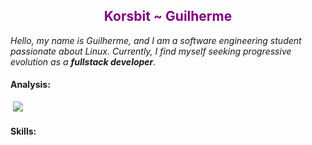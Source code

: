 <h2 align="center" style="color: purple">Korsbit ~ Guilherme</h2>

<p><em>Hello, my name is </trong>Guilherme</strong>, and I am a software engineering student passionate about Linux. Currently, I find myself seeking progressive evolution as a <strong>fullstack developer</strong>.</em></p>


<!-- <div>
	![Korsbits github stats](https://github-readme-stats.vercel.app/api?username=korsbit&show_icons=true&theme=radical)
</div>
<div>
	![Top-Languages](https://github-readme-stats.vercel.app/api/top-langs/?username=korsbit&hide_progress=true&theme=radical)
</div> -->


#### Analysis:
<div>
	<img src="https://github-readme-stats.vercel.app/api/top-langs/?username=korsbit&layout=compact&theme=highcontrast&hide_border=true" alt="">
	<img src="https://github-readme-stats.vercel.app/api?username=korsbit&show_icons=true&theme=highcontrast&hide_border=true"/>
</div>

#### Skills:
<div>
	<img src="https://img.shields.io/badge/html5-%23E34F26.svg?style=for-the-badge&logo=html5&logoColor=white" alt="" />
	<img src="https://img.shields.io/badge/css3-%231572B6.svg?style=for-the-badge&logo=css3&logoColor=white" alt="" />
	<img src="https://img.shields.io/badge/angular-%23DD0031.svg?style=for-the-badge&logo=angular&logoColor=white" alt="" />
	<img src="https://img.shields.io/badge/vuejs-%2335495e.svg?style=for-the-badge&logo=vuedotjs&logoColor=%234FC08D" alt="" />
	<img src="https://img.shields.io/badge/django-%23092E20.svg?style=for-the-badge&logo=django&logoColor=white" alt="" />
</div>

